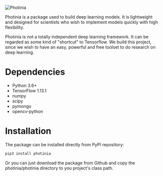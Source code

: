 ![Photinia](logo.png)

Photinia is a package used to build deep learning models.
It is lightweight and designed for scientists who wish to implement models quickly with
high flexibility.

Photinia is not a totally independent deep learning framework.
It can be regarded as some kind of "shortcut" to Tensorflow.
We build this project, since we wish to have an easy, powerful and free toolset to
do research on deep learning.

# Dependencies

* Python 3.6+
* TensorFlow 1.13.1
* numpy
* scipy
* pymongo
* opencv-python

# Installation

The package can be installed directly from PyPI repository:
```bash
pip3 install photinia
```
Or you can just download the package from Github and copy the photinia/photinia directory
to you project's class path.
